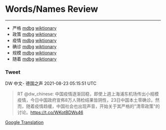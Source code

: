
# Words/Names Review
___
- 严格 [mdbg](https://www.mdbg.net/chinese/dictionary?page=worddict&wdrst=0&wdqb=严格) [wiktionary](https://en.wiktionary.org/wiki/严格)
- 政策 [mdbg](https://www.mdbg.net/chinese/dictionary?page=worddict&wdrst=0&wdqb=政策) [wiktionary](https://en.wiktionary.org/wiki/政策)
- 疫情 [mdbg](https://www.mdbg.net/chinese/dictionary?page=worddict&wdrst=0&wdqb=疫情) [wiktionary](https://en.wiktionary.org/wiki/疫情)
- 确诊 [mdbg](https://www.mdbg.net/chinese/dictionary?page=worddict&wdrst=0&wdqb=确诊) [wiktionary](https://en.wiktionary.org/wiki/确诊)
- 规模 [mdbg](https://www.mdbg.net/chinese/dictionary?page=worddict&wdrst=0&wdqb=规模) [wiktionary](https://en.wiktionary.org/wiki/规模)
- 随着 [mdbg](https://www.mdbg.net/chinese/dictionary?page=worddict&wdrst=0&wdqb=随着) [wiktionary](https://en.wiktionary.org/wiki/随着)
### Tweet
DW 中文- 德国之声 2021-08-23 05:15:51 UTC
> RT @dw_chinese: 中国疫情逐渐回稳，即使上週上海浦东机场传出小规模疫情，今日中国政府宣佈8万人筛检结果皆阴性，23日中国本土零确诊。然而，随着疫情趋缓，中国社会也出现声音，开始关于其严格的"清零政策"的讨论。https://t.co/WKotBDWs46

[Google Translation](https://translate.google.com/?hi=en&tab=TT&sl=zh-CN&tl=en&op=translate&text=RT+%40dw_chinese%3A+%E4%B8%AD%E5%9B%BD%E7%96%AB%E6%83%85%E9%80%90%E6%B8%90%E5%9B%9E%E7%A8%B3%EF%BC%8C%E5%8D%B3%E4%BD%BF%E4%B8%8A%E9%80%B1%E4%B8%8A%E6%B5%B7%E6%B5%A6%E4%B8%9C%E6%9C%BA%E5%9C%BA%E4%BC%A0%E5%87%BA%E5%B0%8F%E8%A7%84%E6%A8%A1%E7%96%AB%E6%83%85%EF%BC%8C%E4%BB%8A%E6%97%A5%E4%B8%AD%E5%9B%BD%E6%94%BF%E5%BA%9C%E5%AE%A3%E4%BD%888%E4%B8%87%E4%BA%BA%E7%AD%9B%E6%A3%80%E7%BB%93%E6%9E%9C%E7%9A%86%E9%98%B4%E6%80%A7%EF%BC%8C23%E6%97%A5%E4%B8%AD%E5%9B%BD%E6%9C%AC%E5%9C%9F%E9%9B%B6%E7%A1%AE%E8%AF%8A%E3%80%82%E7%84%B6%E8%80%8C%EF%BC%8C%E9%9A%8F%E7%9D%80%E7%96%AB%E6%83%85%E8%B6%8B%E7%BC%93%EF%BC%8C%E4%B8%AD%E5%9B%BD%E7%A4%BE%E4%BC%9A%E4%B9%9F%E5%87%BA%E7%8E%B0%E5%A3%B0%E9%9F%B3%EF%BC%8C%E5%BC%80%E5%A7%8B%E5%85%B3%E4%BA%8E%E5%85%B6%E4%B8%A5%E6%A0%BC%E7%9A%84%22%E6%B8%85%E9%9B%B6%E6%94%BF%E7%AD%96%22%E7%9A%84%E8%AE%A8%E8%AE%BA%E3%80%82https%3A%2F%2Ft.co%2FWKotBDWs46)
